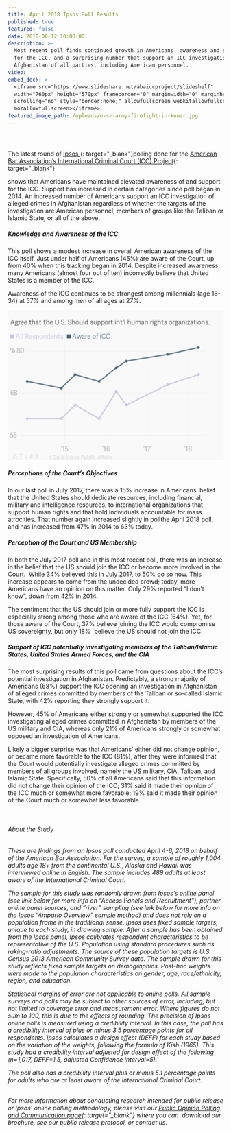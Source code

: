 ```yaml
---
title: April 2018 Ipsos Poll Results
published: true
featured: false
date: 2018-06-12 10:00:00
description: >-
  Most recent poll finds continued growth in Americans' awareness and support
  for the ICC, and a surprising number that support an ICC investigation in
  Afghanistan of all parties, including American personnel.
video:
embed_deck: >-
  <iframe src="https://www.slideshare.net/abaiccproject/slideshelf"
  width="760px" height="570px" frameborder="0" marginwidth="0" marginheight="0"
  scrolling="no" style="border:none;" allowfullscreen webkitallowfullscreen
  mozallowfullscreen></iframe>
featured_image_path: /uploads/u-s--army-firefight-in-kunar.jpg
---
```


#### &nbsp;

The latest round of [Ipsos ](https://www.ipsos.com/en-us){: target="_blank"}polling done for the [American Bar Association’s International Criminal Court (ICC) Project](https://www.aba-icc.org/){: target="_blank"}

shows that Americans have maintained elevated awareness of and support for the ICC. Support has increased in certain categories since poll began in 2014. An increased number of Americans support an ICC investigation of alleged crimes in Afghanistan regardless of whether the targets of the investigation are American personnel, members of groups like the Taliban or Islamic State, or all of the above.

##### Knowledge and Awareness of the ICC

This poll shows a modest increase in overall American awareness of the ICC itself. Just under half of Americans (45%) are aware of the Court, up from 40% when this tracking began in 2014. Despite increased awareness, many Americans (almost four out of ten) incorrectly believe that United States is a member of the ICC.

Awareness of the ICC continues to be strongest among millennials (age 18-34) at 57% and among men of all ages at 27%.

![](/uploads/ipsos-data-2018-4.png)

##### Perceptions of the Court’s Objectives

In our last poll in July 2017, there was a 15% increase in Americans’ belief that the United States should dedicate resources, including financial, military and intelligence resources, to international organizations that support human rights and that hold individuals accountable for mass atrocities. That number again increased slightly in pollthe April 2018 poll, and has increased from 47% in 2014 to 63% today.

##### Perception of the Court and US Membership

In both the July 2017 poll and in this most recent poll, there was an increase in the belief that the US should join the ICC or become more involved in the Court. &nbsp;While 34% believed this in July 2017, to 50% do so now. This increase appears to come from the undecided crowd; today, more Americans have an opinion on this matter. Only 29% reported “I don’t know”, down from 42% in 2014.

The sentiment that the US should join or more fully support the ICC is especially strong among those who are aware of the ICC (64%). Yet, for those aware of the Court, 37% believe joining the ICC would compromise US sovereignty, but only 18%&nbsp; believe the US should not join the ICC.

##### Support of ICC potentially investigating members of the Taliban/Islamic States, United States Armed Forces, and the CIA

The most surprising results of this poll came from questions about the ICC’s potential investigation in Afghanistan. Predictably, a strong majority of Americans (68%) support the ICC opening an investigation in Afghanistan of alleged crimes committed by members of the Taliban or so-called Islamic State, with 42% reporting they strongly support it.

However, 45% of Americans either strongly or somewhat supported the ICC investigating alleged crimes committed in Afghanistan by members of the US military and CIA, whereas only 21% of Americans strongly or somewhat opposed an investigation of Americans.

Likely a bigger surprise was that Americans’ either did not change opinion, or became more favorable to the ICC (81%), after they were informed that the Court would potentially investigate alleged crimes committed by members of all groups involved, namely the US military, CIA, Taliban, and Islamic State. Specifically, 50% of all Americans said that this information did not change their opinion of the ICC; 31% said it made their opinion of the ICC much or somewhat more favorable; 19% said it made their opinion of the Court much or somewhat less favorable.

&nbsp;

###### *About the Study*

*These are findings from an Ipsos poll conducted April 4-6, 2018 on behalf of the American Bar Association. For the survey, a sample of roughly 1,004 adults age 18+ from the continental U.S., Alaska and Hawaii was interviewed online in English. The sample includes 489 adults at least aware of the International Criminal Court.*

*The sample for this study was randomly drawn from Ipsos’s online panel (see link below for more info on “Access Panels and Recruitment”), partner online panel sources, and “river” sampling (see link below for more info on the Ipsos “Ampario Overview” sample method) and does not rely on a population frame in the traditional sense. Ipsos uses fixed sample targets, unique to each study, in drawing sample. After a sample has been obtained from the Ipsos panel, Ipsos calibrates respondent characteristics to be representative of the U.S. Population using standard procedures such as raking-ratio adjustments. The source of these population targets is U.S. Census 2013 American Community Survey data. The sample drawn for this study reflects fixed sample targets on demographics. Post-hoc weights were made to the population characteristics on gender, age, race/ethnicity, region, and education.*

*Statistical margins of error are not applicable to online polls. All sample surveys and polls may be subject to other sources of error, including, but not limited to coverage error and measurement error. Where figures do not sum to 100, this is due to the effects of rounding. The precision of Ipsos online polls is measured using a credibility interval. In this case, the poll has a credibility interval of plus or minus 3.5 percentage points for all respondents. Ipsos calculates a design effect (DEFF) for each study based on the variation of the weights, following the formula of Kish (1965). This study had a credibility interval adjusted for design effect of the following (n=1,017, DEFF=1.5, adjusted Confidence Interval=5).*

*The poll also has a credibility interval plus or minus 5.1 percentage points for adults who are at least aware of the International Criminal Court.*

*<br>For more information about conducting research intended for public release or Ipsos’ online polling methodology, please visit our [Public Opinion Polling and Communication page](https://www.ipsos.com/en-us/public-opinion-polling-and-communication-research){: target="_blank"} where you can&nbsp; download our brochure, see our public release protocol, or contact us.*